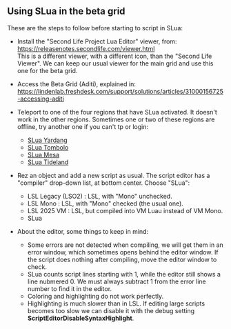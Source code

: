 ## Using SLua in the beta grid

These are the steps to follow before starting to script in SLua:

- Install the "Second Life Project Lua Editor" viewer, from:  
  <https://releasenotes.secondlife.com/viewer.html>  
  This is a different viewer, with a different icon, than the "Second Life Viewer". We can keep our usual viewer for the main grid and use this one for the beta grid.

- Access the Beta Grid (Aditi), explained in:  
  <https://lindenlab.freshdesk.com/support/solutions/articles/31000156725-accessing-aditi>

- Teleport to one of the four regions that have SLua activated. It doesn't work in the other regions. Sometimes one or two of these regions are offline, try another one if you can't tp or login:
  - [SLua Yardang](secondlife://Aditi/secondlife/SLua%20Yardang/241/235/27)
  - [SLua Tombolo](secondlife://Aditi/secondlife/SLua%20Tombolo/241/235/27)
  - [SLua Mesa](secondlife://Aditi/secondlife/SLua%20Mesa/241/235/27)
  - [SLua Tideland](secondlife://Aditi/secondlife/SLua%20Tideland/241/235/27)

- Rez an object and add a new script as usual. The script editor has a "compiler" drop-down list, at bottom center. Choose "SLua":
  - LSL Legacy (LSO2) : LSL, with "Mono" unchecked.
  - LSL Mono : LSL, with "Mono" checked (the usual one).
  - LSL 2025 VM : LSL, but compiled into VM Luau instead of VM Mono.
  - SLua

- About the editor, some things to keep in mind:
  - Some errors are not detected when compiling, we will get them in an error window, which sometimes opens behind the editor window. If the script does nothing after compiling, move the editor window to check.
  - SLua counts script lines starting with 1, while the editor still shows a line nubmered 0. We must always subtract 1 from the error line number to find it in the editor.
  - Coloring and highlighting do not work perfectly.
  - Highlighting is much slower than in LSL. If editing large scripts becomes too slow we can disable it with the debug setting **ScriptEditorDisableSyntaxHighlight**.
